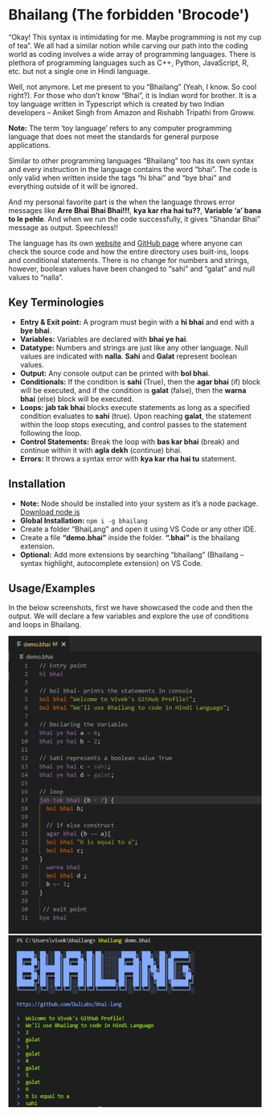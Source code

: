 
# Bhailang (The forbidden 'Brocode')


“Okay! This syntax is intimidating for me. Maybe programming is not my cup of tea”. We all had a similar notion while carving our path into the coding world as coding involves a wide array of programming languages. There is plethora of programming languages such as C++, Python, JavaScript, R, etc. but not a single one in Hindi language.

Well, not anymore. Let me present to you “Bhailang” (Yeah, I know. So cool right?). For those who don’t know “Bhai”, it is Indian word for brother. It is a toy language written in Typescript which is created by two Indian developers – Aniket Singh from Amazon and Rishabh Tripathi from Groww.

**Note:** The term ‘toy language’ refers to any computer programming language that does not meet the standards for general purpose applications.

Similar to other programming languages “Bhailang” too has its own syntax and every instruction in the language contains the word “bhai”. The code is only valid when written inside the tags “hi bhai” and “bye bhai” and everything outside of it will be ignored.

And my personal favorite part is the when the language throws error messages like **Arre Bhai Bhai Bhai!!!**, **kya kar rha hai tu??**, **Variable ‘a’ bana to le pehle**. And when we run the code successfully, it gives “Shandar Bhai” message as output. Speechless!! 

The language has its own [website](https://bhailang.js.org/) and [GitHub page](https://github.com/DulLabs/bhai-lang) where anyone can check the source code and how the entire directory uses built-ins, loops and conditional statements. There is no change for numbers and strings, however, boolean values have been changed to “sahi” and “galat” and null values to “nalla”.


## Key Terminologies

- **Entry & Exit point:** A program must begin with a **hi bhai** and end with a **bye bhai**. 
- **Variables:** Variables are declared with **bhai ye hai**.
- **Datatype:** Numbers and strings are just like any other language. Null values are indicated with **nalla**. **Sahi** and **Galat** represent boolean values.
- **Output:** Any console output can be printed with **bol bhai**.
- **Conditionals:** If the condition is **sahi** (True), then the **agar bhai** (if) block will be executed, and if the condition is **galat** (false), then the **warna bhai** (else)  block will be executed.
- **Loops:** **jab tak bhai** blocks execute statements as long as a specified condition evaluates to **sahi** (true). Upon reaching **galat**, the statement within the loop stops executing, and control passes to the statement following the loop.
- **Control Statements:** Break the loop with **bas kar bhai** (break) and continue within it with **agla dekh** (continue) bhai.
- **Errors:** It throws a syntax error with **kya kar rha hai tu** statement.


## Installation

-	**Note:** Node should be installed into your system as it’s a node package. [Download node js](https://nodejs.org/en/)
-	**Global Installation:** ```npm i -g bhailang```
-	Create a folder “BhaiLang” and open it using VS Code or any other IDE.
-	Create a file **“demo.bhai”** inside the folder. **“.bhai”** is the bhailang extension. 
-	**Optional:** Add more extensions by searching “bhailang” (Bhailang – syntax highlight, autocomplete extension) on VS Code.


## Usage/Examples

In the below screenshots, first we have showcased the code and then the output. We will declare a few variables and explore the use of conditions and loops in Bhailang. 

<img alt="1" width="600" src="./screenshots/1.png" />

<img alt="2" width="600" src="./screenshots/2.png" />



